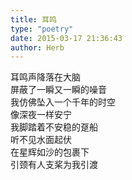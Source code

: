 ```yaml
---  
title: 耳鸣  
type: "poetry"  
date: 2015-03-17 21:36:43  
author: Herb  
---  
```

耳鸣声降落在大脑  
屏蔽了一瞬又一瞬的噪音  
我仿佛坠入一个千年的时空  
像深夜一样安宁  
我脚踏着不安稳的趸船  
听不见水面起伏  
在星辉如沙的包裹下  
引颈有人支桨为我引渡